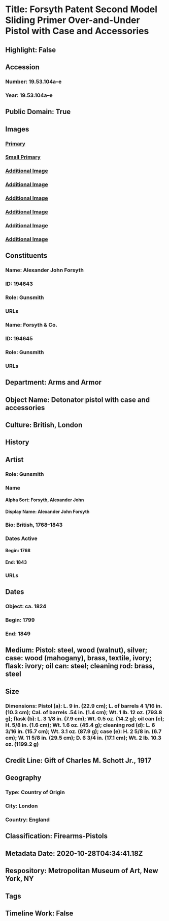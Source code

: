 # Title: Forsyth Patent Second Model Sliding Primer Over-and-Under Pistol with Case and Accessories
## Highlight: False
## Accession
### Number: 19.53.104a–e
### Year: 19.53.104a–e
## Public Domain: True
## Images
### [Primary](https://images.metmuseum.org/CRDImages/aa/original/LC-19_53_104a_e-001.jpg)
### [Small Primary](https://images.metmuseum.org/CRDImages/aa/web-large/LC-19_53_104a_e-001.jpg)
### [Additional Image](https://images.metmuseum.org/CRDImages/aa/original/LC-19_53_104a_e-003.jpg)
### [Additional Image](https://images.metmuseum.org/CRDImages/aa/original/LC-19_53_104a_e-004.jpg)
### [Additional Image](https://images.metmuseum.org/CRDImages/aa/original/LC-19_53_104a_e-005.jpg)
### [Additional Image](https://images.metmuseum.org/CRDImages/aa/original/LC-19_53_104a_e-011.jpg)
### [Additional Image](https://images.metmuseum.org/CRDImages/aa/original/LC-19_53_104a_e-034.jpg)
### [Additional Image](https://images.metmuseum.org/CRDImages/aa/original/LC-19_53_104a_e-014.jpg)
## Constituents
### Name: Alexander John Forsyth
### ID: 194643
### Role: Gunsmith
### URLs
### Name: Forsyth &amp; Co.
### ID: 194645
### Role: Gunsmith
### URLs
## Department: Arms and Armor
## Object Name: Detonator pistol with case and accessories
## Culture: British, London
## History
## Artist
### Role: Gunsmith
### Name
#### Alpha Sort: Forsyth, Alexander John
#### Display Name: Alexander John Forsyth
### Bio: British, 1768–1843
### Dates Active
#### Begin: 1768
#### End: 1843
### URLs
## Dates
### Object: ca. 1824
### Begin: 1799
### End: 1849
## Medium: Pistol: steel, wood (walnut), silver; case: wood (mahogany), brass, textile, ivory; flask: ivory; oil can: steel; cleaning rod: brass, steel
## Size
### Dimensions: Pistol (a): L. 9 in. (22.9 cm); L. of barrels 4 1/16 in. (10.3 cm); Cal. of barrels .54 in. (1.4 cm); Wt. 1 lb. 12 oz. (793.8 g); flask (b): L. 3 1/8 in. (7.9 cm); Wt. 0.5 oz. (14.2 g); oil can (c); H. 5/8 in. (1.6 cm); Wt. 1.6 oz. (45.4 g); cleaning rod (d): L. 6 3/16 in. (15.7 cm); Wt. 3.1 oz. (87.9 g); case (e): H. 2 5/8 in. (6.7 cm); W. 11 5/8 in. (29.5 cm); D. 6 3/4 in. (17.1 cm); Wt. 2 lb. 10.3 oz. (1199.2 g)
## Credit Line: Gift of Charles M. Schott Jr., 1917
## Geography
### Type: Country of Origin
### City: London
### Country: England
## Classification: Firearms-Pistols
## Metadata Date: 2020-10-28T04:34:41.18Z
## Respository: Metropolitan Museum of Art, New York, NY
## Tags
## Timeline Work: False